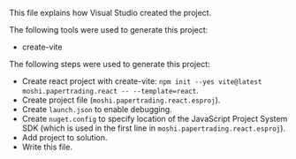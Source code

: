 This file explains how Visual Studio created the project.

The following tools were used to generate this project:
- create-vite

The following steps were used to generate this project:
- Create react project with create-vite: `npm init --yes vite@latest moshi.papertrading.react -- --template=react`.
- Create project file (`moshi.papertrading.react.esproj`).
- Create `launch.json` to enable debugging.
- Create `nuget.config` to specify location of the JavaScript Project System SDK (which is used in the first line in `moshi.papertrading.react.esproj`).
- Add project to solution.
- Write this file.
